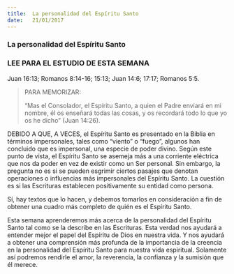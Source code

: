 ```yaml
---
title:  La personalidad del Espíritu Santo
date:   21/01/2017
---
```


### La personalidad del Espíritu Santo

### LEE PARA EL ESTUDIO DE ESTA SEMANA
Juan 16:13; Romanos 8:14-16; 15:13; Juan 14:6; 17:17; Romanos 5:5.

> <p>PARA MEMORIZAR:</p>
> “Mas el Consolador, el Espíritu Santo, a quien el Padre enviará en mi nombre, él os enseñará todas las cosas, y os recordará todo lo que yo os he dicho” (Juan 14:26).

DEBIDO A QUE, A VECES, el Espíritu Santo es presentado en la Biblia en términos impersonales, tales como “viento” o “fuego”, algunos han concluido que es impersonal, una especie de poder divino. Según este punto de vista, el Espíritu Santo se asemeja más a una corriente eléctrica que nos da poder en vez de existir como un Ser personal. Sin embargo, la pregunta no es si se pueden esgrimir ciertos pasajes que denotan operaciones o influencias más impersonales del Espíritu Santo. La cuestión es si las Escrituras establecen positivamente su entidad como persona.

Sí, hay textos que lo hacen, y debemos tomarlos en consideración a fin de obtener una cuadro más completo de quién es el Espíritu Santo.

Esta semana aprenderemos más acerca de la personalidad del Espíritu Santo tal como se la describe en las Escrituras. Esta verdad nos ayudará a entender mejor el papel del Espíritu de Dios en nuestra vida. Y nos ayudará a obtener una comprensión más profunda de la importancia de la creencia en la personalidad del Espíritu Santo para nuestra vida espiritual. Solamente así podremos rendirle el amor, la reverencia, la confianza y la sumisión que él merece.